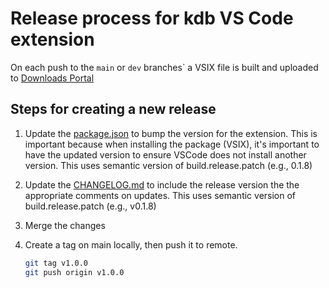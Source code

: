 # Release process for kdb VS Code extension

On each push to the `main` or `dev` branches` a VSIX file is built and uploaded to [Downloads Portal](https://portal.dl.kx.com/assets/raw/kdb-vscode/)

## Steps for creating a new release

1. Update the [package.json](package.json) to bump the version for the extension. This is important because when installing the package (VSIX), it's important to have the updated version to ensure VSCode does not install another version. This uses semantic version of build.release.patch (e.g., 0.1.8)

2. Update the [CHANGELOG.md](CHANGELOG.md) to include the release version the the appropriate comments on updates. This uses semantic version of build.release.patch (e.g., v0.1.8)

3. Merge the changes

4. Create a tag on main locally, then push it to remote.
   ```bash
   git tag v1.0.0
   git push origin v1.0.0
   ```
